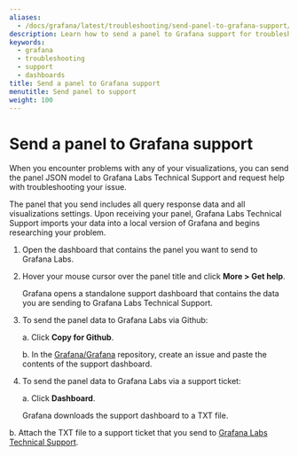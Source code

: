 ```yaml
---
aliases:
  - /docs/grafana/latest/troubleshooting/send-panel-to-grafana-support/
description: Learn how to send a panel to Grafana support for troubleshooting
keywords:
  - grafana
  - troubleshooting
  - support
  - dashboards
title: Send a panel to Grafana support
menutitle: Send panel to support
weight: 100
---
```


# Send a panel to Grafana support

When you encounter problems with any of your visualizations, you can send the panel JSON model to Grafana Labs Technical Support and request help with troubleshooting your issue.

The panel that you send includes all query response data and all visualizations settings. Upon receiving your panel, Grafana Labs Technical Support imports your data into a local version of Grafana and begins researching your problem.

1. Open the dashboard that contains the panel you want to send to Grafana Labs.

1. Hover your mouse cursor over the panel title and click **More > Get help**.

   Grafana opens a standalone support dashboard that contains the data you are sending to Grafana Labs Technical Support.

1. To send the panel data to Grafana Labs via Github:

   a. Click **Copy for Github**.

   b. In the [Grafana/Grafana](https://github.com/grafana/grafana) repository, create an issue and paste the contents of the support dashboard.

1. To send the panel data to Grafana Labs via a support ticket:

   a. Click **Dashboard**.

   Grafana downloads the support dashboard to a TXT file.

b. Attach the TXT file to a support ticket that you send to [Grafana Labs Technical Support](LINK?).
